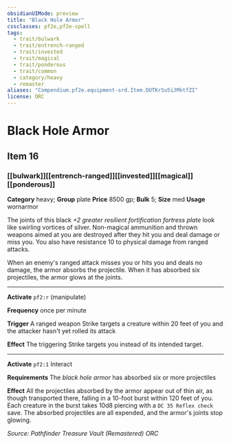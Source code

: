 ```yaml
---
obsidianUIMode: preview
title: "Black Hole Armor"
cssclasses: pf2e,pf2e-spell
tags:
  - trait/bulwark
  - trait/entrench-ranged
  - trait/invested
  - trait/magical
  - trait/ponderous
  - trait/common
  - category/heavy
  - remaster
aliases: "Compendium.pf2e.equipment-srd.Item.DUTKrSu5iJMktfZI"
license: ORC
---
```

# Black Hole Armor
## Item 16
### [[bulwark]][[entrench-ranged]][[invested]][[magical]][[ponderous]]

**Category** heavy; **Group** plate
**Price** 8500 gp; 
**Bulk** 5; **Size** med
**Usage** wornarmor

The joints of this black _+2 greater resilient fortification fortress plate_ look like swirling vortices of silver. Non-magical ammunition and thrown weapons aimed at you are destroyed after they hit you and deal damage or miss you. You also have resistance 10 to physical damage from ranged attacks.

When an enemy's ranged attack misses you or hits you and deals no damage, the armor absorbs the projectile. When it has absorbed six projectiles, the armor glows at the joints.

* * *

**Activate** `pf2:r` (manipulate)

**Frequency** once per minute

**Trigger** A ranged weapon Strike targets a creature within 20 feet of you and the attacker hasn't yet rolled its attack

**Effect** The triggering Strike targets you instead of its intended target.

* * *

**Activate** `pf2:1` Interact

**Requirements** The _black hole armor_ has absorbed six or more projectiles

**Effect** All the projectiles absorbed by the armor appear out of thin air, as though transported there, falling in a 10-foot burst within 120 feet of you. Each creature in the burst takes 10d8 piercing with a `DC 35 Reflex check` save. The absorbed projectiles are all expended, and the armor's joints stop glowing.

*Source: Pathfinder Treasure Vault (Remastered)*
*ORC*